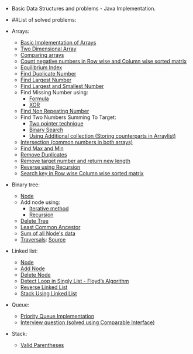* Basic Data Structures and problems - Java Implementation. 
* ##List of solved problems:
 
 * Arrays:
    * [Basic Implementation of Arrays](https://github.com/pratham87/DataStructures/blob/master/src/main/java/arrays/Basic.java)
    * [Two Dimensional Array](https://github.com/pratham87/DataStructures/blob/master/src/main/java/arrays/TwoDimensionalArray.java)
    * [Comparing arrays](https://github.com/pratham87/DataStructures/blob/master/src/main/java/arrays/Compare.java)
    * [Count negative numbers in Row wise and Column wise sorted matrix](https://github.com/pratham87/DataStructures/blob/master/src/main/java/arrays/CountNegativesInRowwiseColumnwiseSortedMatrix.java)
    * [Equilibrium Index](https://github.com/pratham87/DataStructures/blob/master/src/main/java/arrays/EquilibriumIndex.java)
    * [Find Duplicate Number](https://github.com/pratham87/DataStructures/blob/master/src/main/java/arrays/FindDuplicateNumber.java)
    * [Find Largest Number](https://github.com/pratham87/DataStructures/blob/master/src/main/java/arrays/FindLargestNumber.java)
    * [Find Largest and Smallest Number](https://github.com/pratham87/DataStructures/blob/master/src/main/java/arrays/FindLargestSmallestNumber.java)
    * Find Missing Number using:
      * [Formula](https://github.com/pratham87/DataStructures/blob/master/src/main/java/arrays/FindMissingNumber.java)
      * [XOR](https://github.com/pratham87/DataStructures/blob/master/src/main/java/arrays/FindMissingNumberUsingXOR.java)
    * [Find Non Repeating Number](https://github.com/pratham87/DataStructures/blob/master/src/main/java/arrays/FindNonRepeatingNumber.java)
    * Find Two Numbers Summing To Target:
      * [Two pointer technique](https://github.com/pratham87/DataStructures/blob/master/src/main/java/arrays/FindTwoNumbersSummingToTarget.java#L20)
      * [Binary Search](https://github.com/pratham87/DataStructures/blob/master/src/main/java/arrays/FindTwoNumbersSummingToTarget.java#L39)
      * [Using Additional collection (Storing counterparts in Arraylist)](https://github.com/pratham87/DataStructures/blob/master/src/main/java/arrays/FindTwoNumbersSummingToTarget.java#L62)
    * [Intersection (common numbers in both arrays)](https://github.com/pratham87/DataStructures/blob/master/src/main/java/arrays/Intersection.java)
    * [Find Max and Min](https://github.com/pratham87/DataStructures/blob/master/src/main/java/arrays/MaxAndMin.java)
    * [Remove Duplicates](https://github.com/pratham87/DataStructures/blob/master/src/main/java/arrays/RemoveDuplicates.java)
    * [Remove target number and return new length](https://github.com/pratham87/DataStructures/blob/master/src/main/java/arrays/RemoveTargetAndReturnNewLength.java)
    * [Reverse using Recursion](https://github.com/pratham87/DataStructures/blob/master/src/main/java/arrays/ReverseUsingRecursion.java)
    * [Search key in Row wise Column wise sorted matrix](https://github.com/pratham87/DataStructures/blob/master/src/main/java/arrays/SearchKeyInRowwiseColumnwiseSortedMatrix.java)

 * Binary tree:
    * [Node](https://github.com/pratham87/DataStructures/blob/master/src/main/java/binaryTree/Node.java)
    * Add node using:
      * [Iterative method](https://github.com/pratham87/DataStructures/blob/master/src/main/java/binaryTree/SimpleBinaryTree.java#L22)
      * [Recursion](https://github.com/pratham87/DataStructures/blob/master/src/main/java/binaryTree/SimpleBinaryTree.java#L55)
    * [Delete Tree](https://github.com/pratham87/DataStructures/blob/master/src/main/java/binaryTree/DeleteTree.java)
    * [Least Common Ancestor](https://github.com/pratham87/DataStructures/blob/master/src/main/java/binaryTree/LCA.java)
    * [Sum of all Node's data](https://github.com/pratham87/DataStructures/blob/master/src/main/java/binaryTree/SumOfTree.java)
    * [Traversals](https://github.com/pratham87/DataStructures/blob/master/src/main/java/binaryTree/Traversals.java): [Source](http://www.geeksforgeeks.org/tree-traversals-inorder-preorder-and-postorder/)
 
 * Linked list:
    * [Node](https://github.com/pratham87/DataStructures/blob/master/src/main/java/linkedList/Node.java)
    * [Add Node](https://github.com/pratham87/DataStructures/blob/master/src/main/java/linkedList/AddNode.java)
    * [Delete Node](https://github.com/pratham87/DataStructures/blob/master/src/main/java/linkedList/DeleteNode.java)
    * [Detect Loop in Singly List - Floyd’s Algorithm](https://github.com/pratham87/DataStructures/blob/master/src/main/java/linkedList/DetectLoopInSinglyList.java)
    * [Reverse Linked List](https://github.com/pratham87/DataStructures/blob/master/src/main/java/linkedList/ReverseLinkedList.java)
    * [Stack Using Linked List](https://github.com/pratham87/DataStructures/blob/master/src/main/java/linkedList/StackUsingLinkedList.java)
 
 * Queue:
    * [Priority Queue Implementation](https://github.com/pratham87/DataStructures/blob/master/src/main/java/queueProbs/PriorityQueueTest.java)
    * [Interview question (solved using Comparable Interface)](https://github.com/pratham87/DataStructures/tree/master/src/main/java/queuePriorityQueueExample/comparable)
 
 * Stack:
    * [Valid Parentheses](https://github.com/pratham87/DataStructures/blob/master/src/main/java/stackProbs/ValidParentheses.java)
